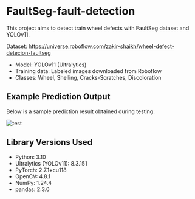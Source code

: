 # FaultSeg-fault-detection

This project aims to detect train wheel defects with FaultSeg dataset and YOLOv11.

Dataset: https://universe.roboflow.com/zakir-shaikh/wheel-defect-detecion-faultseg

- Model: YOLOv11 (Ultralytics)
- Training data: Labeled images downloaded from Roboflow
- Classes: Wheel, Shelling, Cracks-Scratches, Discoloration

## Example Prediction Output

Below is a sample prediction result obtained during testing:

![test](https://github.com/user-attachments/assets/9dc30af0-82c3-406f-a9ee-0c6412969a7e)

## Library Versions Used

- Python: 3.10  
- Ultralytics (YOLOv11): 8.3.151  
- PyTorch: 2.7.1+cu118  
- OpenCV: 4.8.1  
- NumPy: 1.24.4  
- pandas: 2.3.0
